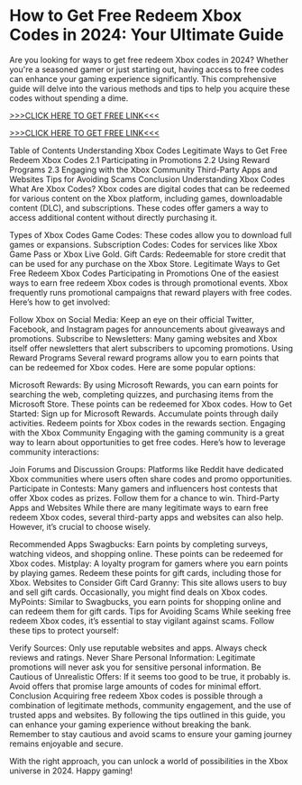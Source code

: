 # How to Get Free Redeem Xbox Codes in 2024: Your Ultimate Guide
Are you looking for ways to get free redeem Xbox codes in 2024? Whether you're a seasoned gamer or just starting out, having access to free codes can enhance your gaming experience significantly. This comprehensive guide will delve into the various methods and tips to help you acquire these codes without spending a dime.

[>>>CLICK HERE TO GET FREE LINK<<<](https://freesingup.online/allgiftcards/)

[>>>CLICK HERE TO GET FREE LINK<<<](https://freesingup.online/allgiftcards/)

Table of Contents
Understanding Xbox Codes
Legitimate Ways to Get Free Redeem Xbox Codes
2.1 Participating in Promotions
2.2 Using Reward Programs
2.3 Engaging with the Xbox Community
Third-Party Apps and Websites
Tips for Avoiding Scams
Conclusion
Understanding Xbox Codes
What Are Xbox Codes?
Xbox codes are digital codes that can be redeemed for various content on the Xbox platform, including games, downloadable content (DLC), and subscriptions. These codes offer gamers a way to access additional content without directly purchasing it.

Types of Xbox Codes
Game Codes: These codes allow you to download full games or expansions.
Subscription Codes: Codes for services like Xbox Game Pass or Xbox Live Gold.
Gift Cards: Redeemable for store credit that can be used for any purchase on the Xbox Store.
Legitimate Ways to Get Free Redeem Xbox Codes
Participating in Promotions
One of the easiest ways to earn free redeem Xbox codes is through promotional events. Xbox frequently runs promotional campaigns that reward players with free codes. Here’s how to get involved:

Follow Xbox on Social Media: Keep an eye on their official Twitter, Facebook, and Instagram pages for announcements about giveaways and promotions.
Subscribe to Newsletters: Many gaming websites and Xbox itself offer newsletters that alert subscribers to upcoming promotions.
Using Reward Programs
Several reward programs allow you to earn points that can be redeemed for Xbox codes. Here are some popular options:

Microsoft Rewards: By using Microsoft Rewards, you can earn points for searching the web, completing quizzes, and purchasing items from the Microsoft Store. These points can be redeemed for Xbox codes.
How to Get Started:
Sign up for Microsoft Rewards.
Accumulate points through daily activities.
Redeem points for Xbox codes in the rewards section.
Engaging with the Xbox Community
Engaging with the gaming community is a great way to learn about opportunities to get free codes. Here’s how to leverage community interactions:

Join Forums and Discussion Groups: Platforms like Reddit have dedicated Xbox communities where users often share codes and promo opportunities.
Participate in Contests: Many gamers and influencers host contests that offer Xbox codes as prizes. Follow them for a chance to win.
Third-Party Apps and Websites
While there are many legitimate ways to earn free redeem Xbox codes, several third-party apps and websites can also help. However, it’s crucial to choose wisely.

Recommended Apps
Swagbucks: Earn points by completing surveys, watching videos, and shopping online. These points can be redeemed for Xbox codes.
Mistplay: A loyalty program for gamers where you earn points by playing games. Redeem these points for gift cards, including those for Xbox.
Websites to Consider
Gift Card Granny: This site allows users to buy and sell gift cards. Occasionally, you might find deals on Xbox codes.
MyPoints: Similar to Swagbucks, you earn points for shopping online and can redeem them for gift cards.
Tips for Avoiding Scams
While seeking free redeem Xbox codes, it’s essential to stay vigilant against scams. Follow these tips to protect yourself:

Verify Sources: Only use reputable websites and apps. Always check reviews and ratings.
Never Share Personal Information: Legitimate promotions will never ask you for sensitive personal information.
Be Cautious of Unrealistic Offers: If it seems too good to be true, it probably is. Avoid offers that promise large amounts of codes for minimal effort.
Conclusion
Acquiring free redeem Xbox codes is possible through a combination of legitimate methods, community engagement, and the use of trusted apps and websites. By following the tips outlined in this guide, you can enhance your gaming experience without breaking the bank. Remember to stay cautious and avoid scams to ensure your gaming journey remains enjoyable and secure.

With the right approach, you can unlock a world of possibilities in the Xbox universe in 2024. Happy gaming!
